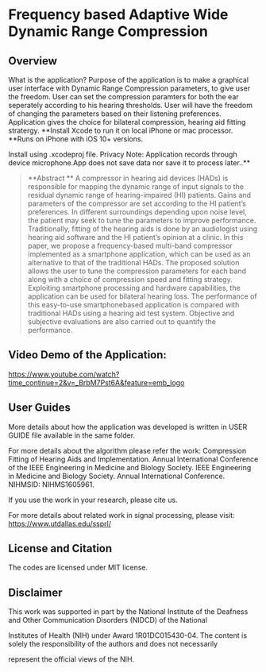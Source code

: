 # Frequency based Adaptive Wide Dynamic Range Compression

## Overview
What is the application?
Purpose of the application is to make a graphical user interface with Dynamic Range Compression parameters, to give user the freedom. User can set the compression paramters for both the ear seperately according to his hearing thresholds.
User will have the freedom of changing the parameters based on their listening preferences. Application gives the choice for bilateral compression, hearing aid fitting stratergy.
**Install Xcode to run it on local iPhone or mac processor.
**Runs on iPhone with iOS 10+ versions.

Install using .xcodeproj file.
Privacy Note: Application records through device microphone.App does not save data nor save it to process later..**

> **Abstract ** 
A compressor in hearing aid devices (HADs) is responsible
for mapping the dynamic range of input signals to the residual dynamic
range of hearing-impaired (HI) patients. Gains and parameters of
the compressor are set according to the HI patient’s preferences. In
different surroundings depending upon noise level, the patient may
seek to tune the parameters to improve performance. Traditionally,
fitting of the hearing aids is done by an audiologist using hearing
aid software and the HI patient’s opinion at a clinic. In this paper,
we propose a frequency-based multi-band compressor implemented
as a smartphone application, which can be used as an alternative
to that of the traditional HADs. The proposed solution allows the
user to tune the compression parameters for each band along with a
choice of compression speed and fitting strategy. Exploiting smartphone
processing and hardware capabilities, the application can be used for
bilateral hearing loss. The performance of this easy-to-use smartphonebased
application is compared with traditional HADs using a hearing
aid test system. Objective and subjective evaluations are also carried
out to quantify the performance.
 

## Video Demo of the Application:
https://www.youtube.com/watch?time_continue=2&v=_BrbM7Pst6A&feature=emb_logo

## User Guides
More details about how the application was developed is written in USER GUIDE file available in the same folder.

For more details about the algorithm please refer the work:
Compression Fitting of Hearing Aids and Implementation. Annual International Conference of the IEEE Engineering in Medicine and Biology Society. 
IEEE Engineering in Medicine and Biology Society. Annual International Conference. NIHMSID: NIHMS1605961.

If you use the work in your research, please cite us.

For more details about related work in signal processing, please visit: https://www.utdallas.edu/ssprl/

## License and Citation

The codes are licensed under MIT license.

## Disclaimer
This work was supported in part by the National Institute of the Deafness and Other Communication Disorders (NIDCD) of the National

Institutes of Health (NIH) under Award 1R01DC015430-04. The content is solely the responsibility of the authors and does not necessarily

represent the official views of the NIH.
